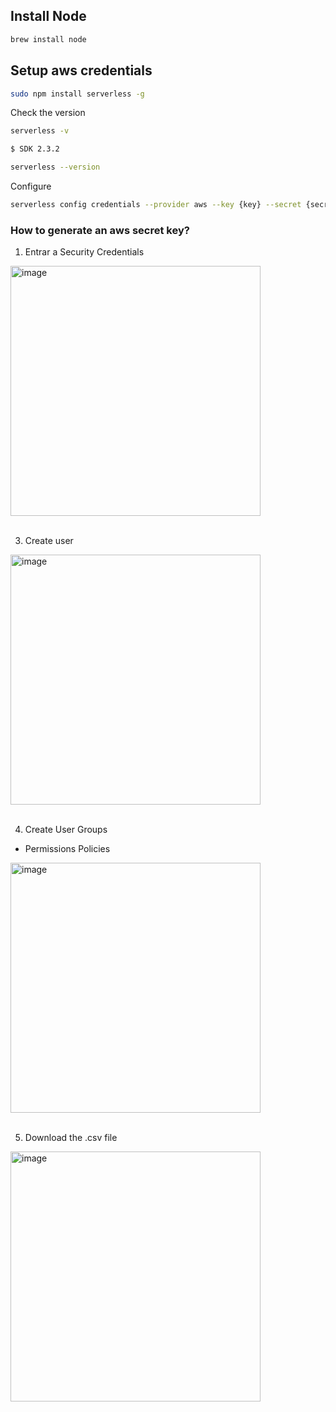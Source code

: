 ## Install Node

```bash
brew install node
```

## Setup aws credentials

```bash
sudo npm install serverless -g
```

Check the version
```bash
serverless -v

$ SDK 2.3.2

serverless --version
```

Configure
```bash
serverless config credentials --provider aws --key {key} --secret {secret}
```

### How to generate an aws secret key?

1. Entrar a Security Credentials
<img width="400" alt="image" src="https://github.com/pabloluceroschneider/node-aws-serverless/assets/43233080/d5ea0f7c-1fca-402f-87b1-4c7062f227d4">
<br /><br />

3. Create user
<img width="400" alt="image" src="https://github.com/pabloluceroschneider/node-aws-serverless/assets/43233080/469e65ae-3224-4dd3-9820-c8151a87716d">
<br /><br />

4. Create User Groups

- Permissions Policies

<img width="400" alt="image" src="https://github.com/pabloluceroschneider/node-aws-serverless/assets/43233080/4c084811-7839-4982-bca6-9a810f42487a">
<br /><br />

5. Download the .csv file

<img width="400" alt="image" src="https://github.com/pabloluceroschneider/node-aws-serverless/assets/43233080/1ced9783-48d0-439a-8edf-813a9ac90315">
<br /><br />
